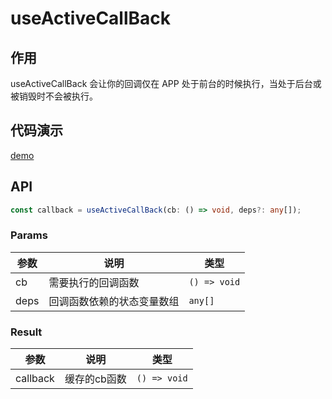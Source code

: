 # useActiveCallBack

## 作用
useActiveCallBack 会让你的回调仅在 APP 处于前台的时候执行，当处于后台或被销毁时不会被执行。

## 代码演示

[demo](./demo/index.tsx)

## API
``` typescript
const callback = useActiveCallBack(cb: () => void, deps?: any[]);
```

### Params
| 参数 | 说明                   | 类型          |
| --- | ---------------------- | ------------ |
| cb  | 需要执行的回调函数        | `() => void` |
| deps| 回调函数依赖的状态变量数组 | `any[]`       |
 
### Result
| 参数      | 说明              | 类型          |
| ----------| ---------------- | ------------ |
| callback  | 缓存的cb函数       | `() => void` |  